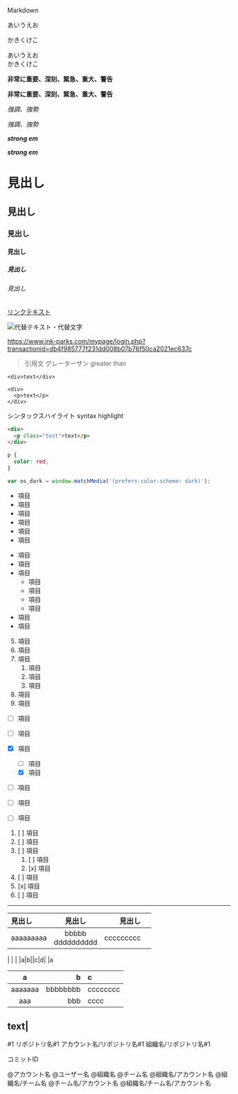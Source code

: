 Markdown


あいうえお

かきくけこ


あいうえお  
かきくけこ


__非常に重要、深刻、緊急、重大、警告__

**非常に重要、深刻、緊急、重大、警告**


_強調、強勢_

*強調、強勢*


***strong em***

___strong em___


# 見出し
## 見出し
### 見出し
#### 見出し
##### 見出し
###### 見出し


[リンクテキスト](https://www.ink-parks.com/mypage/login.php?transactionid=db4f985777f231dd008b07b76f50ca2021ec637c)


![代替テキスト・代替文字](dist/images/candy.jpg)


https://www.ink-parks.com/mypage/login.php?transactionid=db4f985777f231dd008b07b76f50ca2021ec637c


> 引用文  グレーターザン  greater than


`<div>text</div>`


    <div>
      <p>text</p>
    </div>


シンタックスハイライト
syntax highlight

```html
<div>
  <p class="test">text</p>
</div>
```

```css
p {
  color: red;
}
```

```javascript
var os_dark = window.matchMedia('(prefers-color-scheme: dark)');
```


- 項目
- 項目
- 項目
- 項目
- 項目
- 項目

* 項目
* 項目
* 項目
  * 項目
  * 項目
  * 項目
  * 項目
* 項目
* 項目


5. 項目
1. 項目
1. 項目
    1. 項目
   8. 項目
   1. 項目
1. 項目
1. 項目


- [ ] 項目
- [ ] 項目
- [x] 項目
    - [ ] 項目
    - [x] 項目
- [ ] 項目
- [ ] 項目
- [ ] 項目


1. [ ] 項目
1. [ ] 項目
1. [ ] 項目
      1. [ ] 項目
    1. [x] 項目
1. [ ] 項目
1. [x] 項目
1. [ ] 項目


---


|見出し|見出し|見出し||
|:-|:-:|-:|-|
|aaaaaaaaa|bbbbb<br>dddddddddd|ccccccccc|
|
|
|
|a|b||c|d|
|a


a|b|c
:-:|-:|:-
aaaaaaa|bbbbbbbb|cccccccc
aaa|bbb|cccc


text|
-



#1
リポジトリ名#1
アカウント名/リポジトリ名#1
組織名/リポジトリ名#1

コミットID


@アカウント名
@ユーザー名
@組織名
@チーム名
@組織名/アカウント名
@組織名/チーム名
@チーム名/アカウント名
@組織名/チーム名/アカウント名
